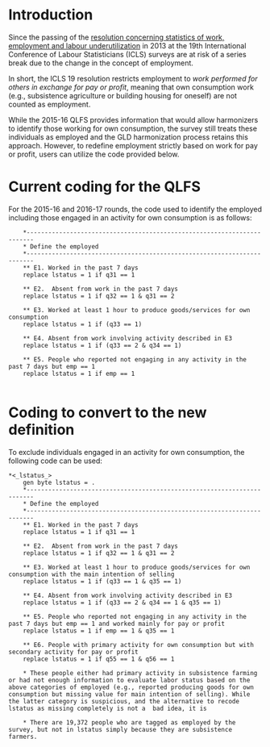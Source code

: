 # Introduction
Since the passing of the [resolution concerning statistics of work, employment and labour underutilization](https://www.ilo.org/global/statistics-and-databases/standards-and-guidelines/resolutions-adopted-by-international-conferences-of-labour-statisticians/WCMS_230304/lang--en/index.htm) in 2013 at the 19th International Conference of Labour Statisticians (ICLS) surveys are at risk of a series break due to the change in the concept of employment.

In short, the ICLS 19 resolution restricts employment to *work performed for others in exchange for pay or profit*, meaning that own consumption work (e.g., subsistence agriculture or building housing for oneself) are not counted as employment.

While the 2015-16 QLFS provides information that would allow harmonizers to identify those working for own consumption, the survey still treats these individuals as employed and the GLD harmonization process retains this approach. However, to redefine employment strictly based on work for pay or profit, users can utilize the code provided below.

# Current coding for the QLFS

For the 2015-16 and 2016-17 rounds, the code used to identify the employed including those engaged in an activity for own consumption is as follows:


```
	*------------------------------------------------------------------------
	* Define the employed
	*------------------------------------------------------------------------
	** E1. Worked in the past 7 days
	replace lstatus = 1 if q31 == 1
	
	** E2.  Absent from work in the past 7 days
	replace lstatus = 1 if q32 == 1 & q31 == 2
	
	** E3. Worked at least 1 hour to produce goods/services for own consumption
	replace lstatus = 1 if (q33 == 1)
	
	** E4. Absent from work involving activity described in E3
	replace lstatus = 1 if (q33 == 2 & q34 == 1)

	** E5. People who reported not engaging in any activity in the past 7 days but emp == 1 
	replace lstatus = 1 if emp == 1


```




# Coding to convert to the new definition

To exclude individuals engaged in an activity for own consumption, the following code can be used:

```
*<_lstatus_>
	gen byte lstatus = .
	*------------------------------------------------------------------------
	* Define the employed
	*------------------------------------------------------------------------
	** E1. Worked in the past 7 days
	replace lstatus = 1 if q31 == 1
	
	** E2.  Absent from work in the past 7 days
	replace lstatus = 1 if q32 == 1 & q31 == 2
	
	** E3. Worked at least 1 hour to produce goods/services for own consumption with the main intention of selling
	replace lstatus = 1 if (q33 == 1 & q35 == 1)
	
	** E4. Absent from work involving activity described in E3
	replace lstatus = 1 if (q33 == 2 & q34 == 1 & q35 == 1)

	** E5. People who reported not engaging in any activity in the past 7 days but emp == 1 and worked mainly for pay or profit
	replace lstatus = 1 if emp == 1 & q35 == 1
	
	** E6. People with primary activity for own consumption but with secondary activity for pay or profit
	replace lstatus = 1 if q55 == 1 & q56 == 1
		
	* These people either had primary activity in subsistence farming or had not enough information to evaluate labor status based on the above categories of employed (e.g., reported producing goods for own consumption but missing value for main intention of selling). While the latter category is suspicious, and the alternative to recode lstatus as missing completely is not a  bad idea, it is 
	
	* There are 19,372 people who are tagged as employed by the survey, but not in lstatus simply because they are subsistence farmers.

```

